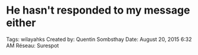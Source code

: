 # He hasn't responded to my message either

Tags: wilayahks
Created by: Quentin Sombsthay
Date: August 20, 2015 6:32 AM
Réseau: Surespot
